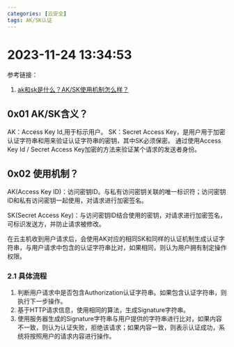 ```yaml
---
categories: [云安全]
tags: AK/SK认证
---
```

# 2023-11-24 13:34:53
参考链接：
1. [ak和sk是什么？AK/SK使用机制怎么样？](https://www.huaweicloud.com/zhishi/edits-15791060.html)
## 0x01 AK/SK含义？
AK：Access Key Id,用于标示用户。
SK：Secret Access Key，是用户用于加密认证字符串和用来验证认证字符串的密钥，其中SK必须保密。
通过使用Access Key Id / Secret Access Key加密的方法来验证某个请求的发送者身份。
## 0x02 使用机制？
AK(Access Key ID)：访问密钥ID。与私有访问密钥关联的唯一标识符；访问密钥ID和私有访问密钥一起使用，对请求进行加密签名。

SK(Secret Access Key)：与访问密钥ID结合使用的密钥，对请求进行加密签名，可标识发送方，并防止请求被修改。

在云主机收到用户请求后，会使用AK对应的相同SK和同样的认证机制生成认证字符串，与用户请求中包含的认证字符串比对，如果相同，则认为用户拥有制定操作权限。
### 2.1 具体流程
1. 判断用户请求中是否包含Authorization认证字符串。如果包含认证字符串，则执行下一步操作。
2. 基于HTTP请求信息，使用相同的算法，生成Signature字符串。
3. 使用服务器生成的Signature字符串与用户提供的字符串进行比对，如果内容不一致，则认为认证失败，拒绝该请求；如果内容一致，则表示认证成功，系统将按照用户的请求内容进行操作。